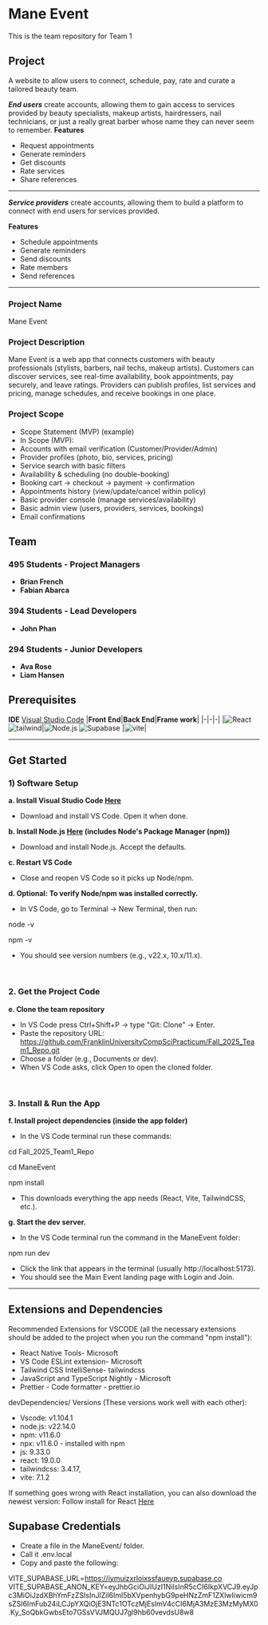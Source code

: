 
 # Mane Event

This is the team repository for Team 1

## Project

A website to allow users to connect, schedule, pay, rate and curate a tailored beauty team.

**_End users_** create accounts, allowing them to gain access to services provided by beauty specialists, makeup artists, hairdressers, nail technicians, or just a really great barber whose name they can never seem to remember.
**Features**

- Request appointments
- Generate reminders
- Get discounts
- Rate services
- Share references

---

**_Service providers_** create accounts, allowing them to build a platform to connect with end users for services provided.

**Features**

- Schedule appointments
- Generate reminders
- Send discounts
- Rate members
- Send references

---

### Project Name

Mane Event

### Project Description

Mane Event is a web app that connects customers with beauty professionals (stylists, barbers, nail techs, makeup artists). Customers can discover services, see real-time availability, book appointments, pay securely, and leave ratings. Providers can publish profiles, list services and pricing, manage schedules, and receive bookings in one place.

### Project Scope

* Scope Statement (MVP) (example)
* In Scope (MVP):
* Accounts with email verification (Customer/Provider/Admin)
* Provider profiles (photo, bio, services, pricing)
* Service search with basic filters
* Availability & scheduling (no double-booking)
* Booking cart → checkout → payment → confirmation
* Appointments history (view/update/cancel within policy)
* Basic provider console (manage services/availability)
* Basic admin view (users, providers, services, bookings)
* Email confirmations

## Team

### 495 Students - Project Managers

- **Brian French**
- **Fabian Abarca**

### 394 Students - Lead Developers

- **John Phan**

### 294 Students - Junior Developers

- **Ava Rose**
- **Liam Hansen**

## Prerequisites

**IDE** [Visual Studio Code](https://code.visualstudio.com/download)
|**Front End**|**Back End**|**Frame work**|
|-|-|-|
|![React](https://img.shields.io/badge/React-white?logo=react) ![tailwind](https://img.shields.io/badge/tailwindcss-white?logo=tailwindcss)|![Node.js](https://img.shields.io/badge/Node.js-white?logo=node.js) ![Supabase](https://img.shields.io/badge/Supabase-white?logo=Supabase)
|![vite](https://img.shields.io/badge/vite-white?logo=vite)|

---

## Get Started

### 1) Software Setup

**a. Install Visual Studio Code [Here](https://code.visualstudio.com/download)**
- Download and install VS Code. Open it when done.

**b. Install Node.js [Here](https://www.nodejs.org) (includes Node's Package Manager (npm))**
- Download and install Node.js. Accept the defaults. 

**c. Restart VS Code**
- Close and reopen VS Code so it picks up Node/npm.

**d. Optional: To verify Node/npm was installed correctly.**
- In VS Code, go to Terminal → New Terminal, then run:
  
node -v

npm -v

- You should see version numbers (e.g., v22.x, 10.x/11.x).
<br>

### 2. Get the Project Code

**e. Clone the team repository**
- In VS Code press Ctrl+Shift+P → type "Git: Clone" → Enter.
- Paste the repository URL: https://github.com/FranklinUniversityCompSciPracticum/Fall_2025_Team1_Repo.git
- Choose a folder (e.g., Documents or dev).
- When VS Code asks, click Open to open the cloned folder.
<br>

### 3. Install & Run the App

**f. Install project dependencies (inside the app folder)**
- In the VS Code terminal run these commands:
  
cd Fall_2025_Team1_Repo

cd ManeEvent

npm install

- This downloads everything the app needs (React, Vite, TailwindCSS, etc.).
  
**g. Start the dev server.**
- In the VS Code terminal run the command in the ManeEvent folder:

npm run dev

- Click the link that appears in the terminal (usually http://localhost:5173).
- You should see the Main Event landing page with Login and Join. 

--- 
## Extensions and Dependencies

Recommended Extensions for VSCODE (all the necessary extensions should be added to the project when you run the command "npm install"):

- React Native Tools- Microsoft
- VS Code ESLint extension- Microsoft
- Tailwind CSS IntelliSense- tailwindcss
- JavaScript and TypeScript Nightly - Microsoft
- Prettier - Code formatter - prettier.io

devDependencies/ Versions (These versions work well with each other):
- Vscode: v1.104.1
- node.js: v22.14.0
- npm: v11.6.0
- npx: v11.6.0 - installed with npm
- js: 9.33.0
- react: 19.0.0
- tailwindcss: 3.4.17,
- vite: 7.1.2

If something goes wrong with React installation, you can also download the newest version:
Follow install for React [Here](https://react.dev/learn/editor-setup)

## Supabase Credentials

- Create a file in the ManeEvent/ folder.
- Call it .env.local
- Copy and paste the following: 

VITE_SUPABASE_URL=https://iymuizxrloixssfaueyp.supabase.co
VITE_SUPABASE_ANON_KEY=eyJhbGciOiJIUzI1NiIsInR5cCI6IkpXVCJ9.eyJpc3MiOiJzdXBhYmFzZSIsInJlZiI6Iml5bXVpenhybG9peHNzZmF1ZXlwIiwicm9sZSI6ImFub24iLCJpYXQiOjE3NTc1OTczMjEsImV4cCI6MjA3MzE3MzMyMX0.Ky_SoQbkGwbsEto7GSsVVJMQUJ7gl9hb60vevdsU8w8
